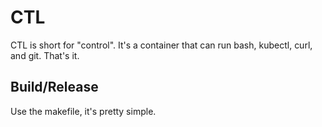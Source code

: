 # CTL

CTL is short for "control". It's a container that can run bash, kubectl, curl,
and git. That's it.

## Build/Release

Use the makefile, it's pretty simple.
